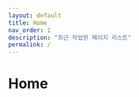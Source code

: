 ```yaml
---
layout: default
title: Home
nav_order: 1
description: "최근 작업한 페이지 리스트"
permalink: /
---
```


# Home
